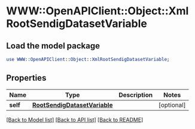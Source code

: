 # WWW::OpenAPIClient::Object::XmlRootSendigDatasetVariable

## Load the model package
```perl
use WWW::OpenAPIClient::Object::XmlRootSendigDatasetVariable;
```

## Properties
Name | Type | Description | Notes
------------ | ------------- | ------------- | -------------
**self** | [**RootSendigDatasetVariable**](RootSendigDatasetVariable.md) |  | [optional] 

[[Back to Model list]](../README.md#documentation-for-models) [[Back to API list]](../README.md#documentation-for-api-endpoints) [[Back to README]](../README.md)



